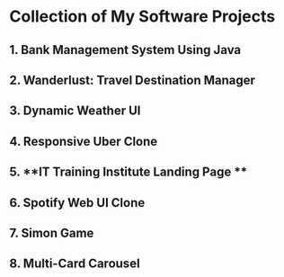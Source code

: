 # Collection of My Software Projects

 ## 1. **Bank Management System Using Java**
 ## 2. **Wanderlust: Travel Destination Manager**
 ## 3. **Dynamic Weather UI**
 ## 4. **Responsive Uber Clone**
 ## 5. **IT Training Institute Landing Page **
 ## 6. **Spotify Web UI Clone**
 ## 7. **Simon Game**
 ## 8. **Multi-Card Carousel**

